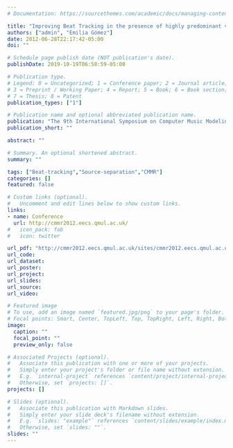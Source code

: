 ```yaml
---
# Documentation: https://sourcethemes.com/academic/docs/managing-content/

title: "Improving Beat Tracking in the presence of highly predominant vocals using source separation techniques: Preliminary study"
authors: ["admin", "Emilia Gómez"]
date: 2012-06-28T22:17:42-05:00
doi: ""

# Schedule page publish date (NOT publication's date).
publishDate: 2019-10-19T06:58:59-05:00

# Publication type.
# Legend: 0 = Uncategorized; 1 = Conference paper; 2 = Journal article;
# 3 = Preprint / Working Paper; 4 = Report; 5 = Book; 6 = Book section;
# 7 = Thesis; 8 = Patent
publication_types: ["1"]

# Publication name and optional abbreviated publication name.
publication: "The 9th International Symposium on Computer Music Modeling and Retrieval (CMMR 2012), London, UK"
publication_short: ""

abstract: ""

# Summary. An optional shortened abstract.
summary: ""

tags: ["Beat-tracking","Source-separation","CMMR"]
categories: []
featured: false

# Custom links (optional).
#   Uncomment and edit lines below to show custom links.
links:
- name: Conference
  url: http://cmmr2012.eecs.qmul.ac.uk/
#   icon_pack: fab
#   icon: twitter

url_pdf: "http://cmmr2012.eecs.qmul.ac.uk/sites/cmmr2012.eecs.qmul.ac.uk/files/pdf/papers/cmmr2012_submission_75.pdf"
url_code:
url_dataset:
url_poster:
url_project:
url_slides:
url_source:
url_video:

# Featured image
# To use, add an image named `featured.jpg/png` to your page's folder. 
# Focal points: Smart, Center, TopLeft, Top, TopRight, Left, Right, BottomLeft, Bottom, BottomRight.
image:
  caption: ""
  focal_point: ""
  preview_only: false

# Associated Projects (optional).
#   Associate this publication with one or more of your projects.
#   Simply enter your project's folder or file name without extension.
#   E.g. `internal-project` references `content/project/internal-project/index.md`.
#   Otherwise, set `projects: []`.
projects: []

# Slides (optional).
#   Associate this publication with Markdown slides.
#   Simply enter your slide deck's filename without extension.
#   E.g. `slides: "example"` references `content/slides/example/index.md`.
#   Otherwise, set `slides: ""`.
slides: ""
---
```

